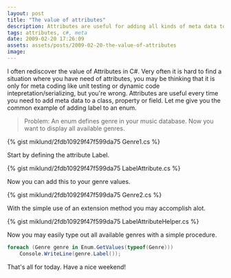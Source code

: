 ```yaml
---
layout: post
title: "The value of attributes"
description: Attributes are useful for adding all kinds of meta data to your code.
tags: attributes, c#, meta
date: 2009-02-20 17:26:09
assets: assets/posts/2009-02-20-the-value-of-attributes
image: 
---
```


I often rediscover the value of Attributes in C#. Very often it is hard to find a situation where you have need of attributes, you may be thinking that it is only for meta coding like unit testing or dynamic code intepretation/serializing, but you're wrong. Attributes are useful every time you need to add meta data to a class, property or field. Let me give you the common example of adding label to an enum.

> Problem: An enum defines genre in your music database. Now you want to display all available genres.

{% gist miklund/2fdb10929f47f599da75 Genre1.cs %}

Start by defining the attribute Label.

{% gist miklund/2fdb10929f47f599da75 LabelAttribute.cs %}

Now you can add this to your genre values.

{% gist miklund/2fdb10929f47f599da75 Genre2.cs %}

With the simple use of an extension method you may accomplish alot.

{% gist miklund/2fdb10929f47f599da75 LabelAttributeHelper.cs %}

Now you may easily type out all available genres with a simple procedure.

```csharp
foreach (Genre genre in Enum.GetValues(typeof(Genre)))
    Console.WriteLine(genre.Label());
```

That's all for today. Have a nice weekend!
